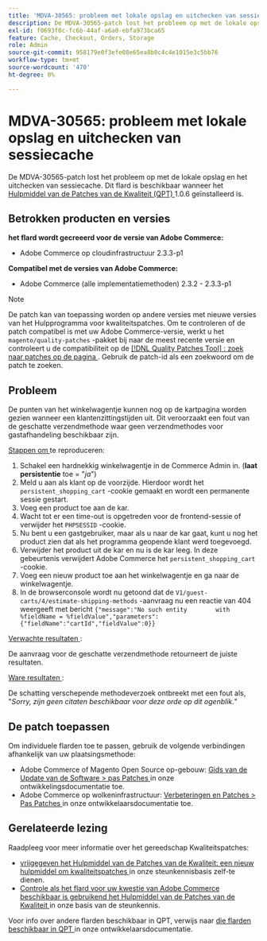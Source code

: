 ```yaml
---
title: 'MDVA-30565: probleem met lokale opslag en uitchecken van sessiecache'
description: De MDVA-30565-patch lost het probleem op met de lokale opslag en het uitchecken van sessiecache. Deze patch is beschikbaar wanneer [Quality Patches Tool (QPT)] (/help/announcements/adobe-commerce-announcements/magento-quality-patches-released-new-tool-to-self-serve-quality-patches.md) 1.0.6 is geïnstalleerd.
exl-id: f0693f0c-fc6b-44af-a6a0-ebfa973bca65
feature: Cache, Checkout, Orders, Storage
role: Admin
source-git-commit: 958179e0f3efe08e65ea8b0c4c4e1015e3c5bb76
workflow-type: tm+mt
source-wordcount: '470'
ht-degree: 0%

---
```


# MDVA-30565: probleem met lokale opslag en uitchecken van sessiecache

De MDVA-30565-patch lost het probleem op met de lokale opslag en het uitchecken van sessiecache. Dit flard is beschikbaar wanneer het [ Hulpmiddel van de Patches van de Kwaliteit (QPT) ](/help/announcements/adobe-commerce-announcements/magento-quality-patches-released-new-tool-to-self-serve-quality-patches.md) 1.0.6 geïnstalleerd is.

## Betrokken producten en versies

**het flard wordt gecreeerd voor de versie van Adobe Commerce:**

* Adobe Commerce op cloudinfrastructuur 2.3.3-p1

**Compatibel met de versies van Adobe Commerce:**

* Adobe Commerce (alle implementatiemethoden) 2.3.2 - 2.3.3-p1

>[!NOTE]
>
>De patch kan van toepassing worden op andere versies met nieuwe versies van het Hulpprogramma voor kwaliteitspatches. Om te controleren of de patch compatibel is met uw Adobe Commerce-versie, werkt u het `magento/quality-patches` -pakket bij naar de meest recente versie en controleert u de compatibiliteit op de [[!DNL Quality Patches Tool] : zoek naar patches op de pagina ](https://devdocs.magento.com/quality-patches/tool.html#patch-grid) . Gebruik de patch-id als een zoekwoord om de patch te zoeken.

## Probleem

De punten van het winkelwagentje kunnen nog op de kartpagina worden gezien wanneer een klantenzittingstijden uit. Dit veroorzaakt een fout van de geschatte verzendmethode waar geen verzendmethodes voor gastafhandeling beschikbaar zijn.

<u> Stappen om </u> te reproduceren:

1. Schakel een hardnekkig winkelwagentje in de Commerce Admin in. (**laat persistentie** toe = &quot;*ja*&quot;)
1. Meld u aan als klant op de voorzijde. Hierdoor wordt het `persistent_shopping_cart` -cookie gemaakt en wordt een permanente sessie gestart.
1. Voeg een product toe aan de kar.
1. Wacht tot er een time-out is opgetreden voor de frontend-sessie of verwijder het `PHPSESSID` -cookie.
1. Nu bent u een gastgebruiker, maar als u naar de kar gaat, kunt u nog het product zien dat als het programma geopende klant werd toegevoegd.
1. Verwijder het product uit de kar en nu is de kar leeg. In deze gebeurtenis verwijdert Adobe Commerce het `persistent_shopping_cart` -cookie.
1. Voeg een nieuw product toe aan het winkelwagentje en ga naar de winkelwagentje.
1. In de browserconsole wordt nu getoond dat de `V1/guest-carts/4/estimate-shipping-methods` -aanvraag nu een reactie van 404 weergeeft met bericht `{"message":"No such entity        with %fieldName = %fieldValue","parameters":{"fieldName":"cartId","fieldValue":0}}`

<u> Verwachte resultaten </u>:

De aanvraag voor de geschatte verzendmethode retourneert de juiste resultaten.

<u> Ware resultaten </u>:

De schatting verschepende methodeverzoek ontbreekt met een fout als, &quot;*Sorry, zijn geen citaten beschikbaar voor deze orde op dit ogenblik.*&quot;

## De patch toepassen

Om individuele flarden toe te passen, gebruik de volgende verbindingen afhankelijk van uw plaatsingsmethode:

* Adobe Commerce of Magento Open Source op-gebouw: [ Gids van de Update van de Software > pas Patches ](https://devdocs.magento.com/guides/v2.4/comp-mgr/patching/mqp.html) in onze ontwikkelingsdocumentatie toe.
* Adobe Commerce op wolkeninfrastructuur: [ Verbeteringen en Patches > Pas Patches ](https://devdocs.magento.com/cloud/project/project-patch.html) in onze ontwikkelaarsdocumentatie toe.

## Gerelateerde lezing

Raadpleeg voor meer informatie over het gereedschap Kwaliteitspatches:

* [ vrijgegeven het Hulpmiddel van de Patches van de Kwaliteit: een nieuw hulpmiddel om kwaliteitspatches ](/help/announcements/adobe-commerce-announcements/magento-quality-patches-released-new-tool-to-self-serve-quality-patches.md) in onze steunkennisbasis zelf-te dienen.
* [ Controle als het flard voor uw kwestie van Adobe Commerce beschikbaar is gebruikend het Hulpmiddel van de Patches van de Kwaliteit ](/help/support-tools/patches-available-in-qpt-tool/check-patch-for-magento-issue-with-magento-quality-patches.md) in onze basis van de steunkennis.

Voor info over andere flarden beschikbaar in QPT, verwijs naar [ die flarden beschikbaar in QPT ](https://devdocs.magento.com/quality-patches/tool.html#patch-grid) in onze ontwikkelaarsdocumentatie.
